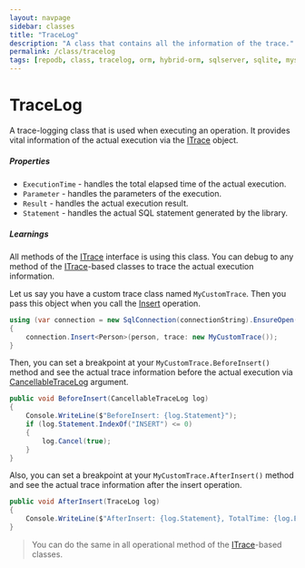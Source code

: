 ```yaml
---
layout: navpage
sidebar: classes
title: "TraceLog"
description: "A class that contains all the information of the trace."
permalink: /class/tracelog
tags: [repodb, class, tracelog, orm, hybrid-orm, sqlserver, sqlite, mysql, postgresql]
---
```


# TraceLog

A trace-logging class that is used when executing an operation. It provides vital information of the actual execution via the [ITrace](/interface/itrace) object.

##### Properties

- `ExecutionTime` - handles the total elapsed time of the actual execution.
- `Parameter` - handles the parameters of the execution.
- `Result` - handles the actual execution result.
- `Statement` - handles the actual SQL statement generated by the library.

##### Learnings

All methods of the [ITrace](/interface/itrace) interface is using this class. You can debug to any method of the [ITrace](/interface/itrace)-based classes to trace the actual execution information.

Let us say you have a custom trace class named `MyCustomTrace`. Then you pass this object when you call the [Insert](/operation/insert) operation.

```csharp
using (var connection = new SqlConnection(connectionString).EnsureOpen())
{
    connection.Insert<Person>(person, trace: new MyCustomTrace());
}
```

Then, you can set a breakpoint at your `MyCustomTrace.BeforeInsert()` method and see the actual trace information before the actual execution via [CancellableTraceLog](/class/cancellabletracelog) argument.

```csharp
public void BeforeInsert(CancellableTraceLog log)
{
    Console.WriteLine($"BeforeInsert: {log.Statement}");
    if (log.Statement.IndexOf("INSERT") <= 0)
    {
        log.Cancel(true);
    }
}
```

Also, you can set a breakpoint at your `MyCustomTrace.AfterInsert()` method and see the actual trace information after the insert operation.

```csharp
public void AfterInsert(TraceLog log)
{
    Console.WriteLine($"AfterInsert: {log.Statement}, TotalTime: {log.ExecutionTime.TotalSeconds} second(s)");
}
```

> You can do the same in all operational method of the [ITrace](/interface/itrace)-based classes.